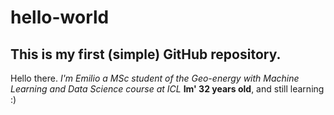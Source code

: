 # hello-world
## This is my first (simple) GitHub repository.
Hello there. 
*I'm Emilio a MSc student of the Geo-energy with Machine Learning and Data Science course at ICL*
**Im' 32 years old**, and still learning :)
